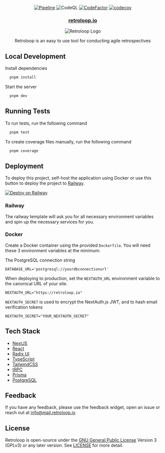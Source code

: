 <!-- PROJECT LOGO -->
<div align="center">

[![Pipeline](https://github.com/luisstd/retroloop/actions/workflows/pipeline.yml/badge.svg)](https://github.com/luisstd/retroloop/actions/workflows/pipeline.yml) ![CodeQL](https://github.com/luisstd/retroloop/actions/workflows/github-code-scanning/codeql/badge.svg?branch=main) [![CodeFactor](https://www.codefactor.io/repository/github/luisstd/retroloop/badge)](https://www.codefactor.io/repository/github/luisstd/retroloop) [![codecov](https://codecov.io/gh/luisstd/retroloop/branch/dev/graph/badge.svg?token=XXXG1MOCIC)](https://codecov.io/gh/luisstd/retroloop)

<h3 align="center">
  <a href="https://retroloop.io" rel="noopener">retroloop.io</a>
</h3>

![Retroloop Logo](./public/logo.webp) <br />

  <p align="center">
Retroloop is an easy to use tool for conducting agile retrospectives
</div>

## Local Development

Install dependencies

```bash
  pnpm install
```

Start the server

```bash
  pnpm dev
```

## Running Tests

To run tests, run the following command

```bash
  pnpm test
```

To create coverage files manually, run the following command

```bash
  pnpm coverage
```

## Deployment

To deploy this project, self-host the application using Docker or use this button to deploy the project to [Railway](https://railway.app).

[![Deploy on Railway](https://railway.app/button.svg)](https://railway.app/template/Ya-cUm?referralCode=rB6tnt)

### Railway

The railway template will ask you for all necessary environment variables and spin up the necessary services for you.

### Docker

Create a Docker container using the provided `Dockerfile`. You will need these 3 environment variables at the minimum:

The PostgreSQL connection string

```
DATABASE_URL='postgresql://yourdbconnectionurl'
```

When deploying to production, set the `NEXTAUTH_URL` environment variable to the canonical URL of your site.

```
NEXTAUTH_URL="https://retroloop.io"
```

`NEXTAUTH_SECRET` is used to encrypt the NextAuth.js JWT, and to hash email verification tokens

```
NEXTAUTH_SECRET="YOUR_NEXTAUTH_SECRET"
```

## Tech Stack

- [NextJS](https://nextjs.org/)
- [React](https://react.dev/)
- [Radix UI](https://www.radix-ui.com/)
- [TypeScript](https://www.typescriptlang.org/)
- [TailwindCSS](https://tailwindcss.com/)
- [tRPC](https://trpc.io/)
- [Prisma](https://www.prisma.io/)
- [PostgreSQL](https://www.postgresql.org/)

## Feedback

If you have any feedback, please use the feedback widget, open an issue or reach out at info@mail.retroloop.io

## License

Retroloop is open-source under the [GNU General Public License](https://www.gnu.org/licenses/gpl-3.0.en.html) Version 3 (GPLv3) or any later version. See [LICENSE](https://github.com/luisstd/retroloop/blob/dev/LICENSE.md) for more detail.
